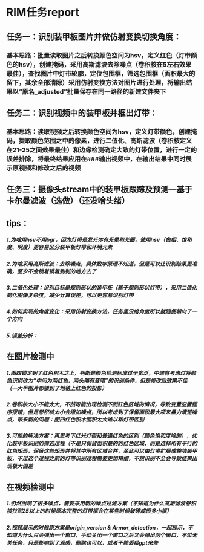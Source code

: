 # RIM任务report
## 任务一：识别装甲板图片并做仿射变换切换角度：
### 基本思路：批量读取图片之后转换颜色空间为hsv，定义红色（灯带颜色的hsv），创建掩码，采用高斯滤波去除噪点（卷积核在5左右效果最佳），查找图片中灯带轮廓，定位包围框，筛选包围框（面积最大的留下，其余全部清除）采用仿射变换方法对图片进行处理，将输出结果以“原名_adjusted”批量保存在同一路径的新建文件夹下
## 任务二：识别视频中的装甲板并框出灯带：
### 基本思路：读取视频之后转换颜色空间为hsv，定义灯带颜色，创建掩码，提取颜色范围之中的像素，进行二值化、高斯滤波（卷积核定义在21-25之间效果最佳）和边缘检测确定大致的灯带位置，进行一定的误差排除，将最终结果应用在###输出视频中，在输出结果中同时展示原视频和修改之后的视频
## 任务三：摄像头stream中的装甲板跟踪及预测—基于卡尔曼滤波（选做）（还没啥头绪）
## tips：
##### 1.为啥用hsv不用bgr，因为灯带是发光体有光晕和光圈，使用hsv（色相、饱和度、明度）更容易区分装甲板灯带和环境元素
##### 2.为啥采用高斯滤波：去除噪点，具体数学原理不知道，但是可以让识别结果更准确，至少不会锁着锁着到别的地方去了
##### 3.二值化处理：识别目标是规则形状的装甲板（基于规则形状灯带），采用二值化简化图像复杂度，减少计算误差，可以更容易识别灯带
##### 4.如何实现的角度变化：采用仿射变换方法，任务里没给角度所以就随便朝向了一个方向
##### 5.误差分析：
## 在图片检测中
##### 1.图四锁定到了红色积木之上，判断是颜色检测标准过于宽泛，中途有考虑过将颜色识别改为“中间为两红色，两头略有变暗”的识别条件，但是修改后效果不佳（一大半图片都锁到了地毯上红色的投影）
##### 2.卷积核大小不能太大，不然可能出现检测不到红色区域的情况，导致变量空置程序报错，但是卷积核太小会增加噪点，所以考虑到了保留面积最大项来暴力清楚噪点，带来新的问题：图四红色积木面积太大难以和灯带区别
##### 3.可能的解决方案：再思考下红光灯带和普通红色的区别（颜色饱和度啥的），优化装甲板识别的筛选过程（不是只保留面积最的的红色区域，而是选择所有平行的红色矩形，保留这些矩形并将其中所有区域合并，至此可以由灯带扩展成整块装甲板，不过这个过程之前的灯带识别过程需要更加精细，不然识别不全会导致结果出现极大偏差	
## 在视频检测中
##### 1.仍然出现了很多噪点，需要采用新的噪点过滤方案（不知道为什么高斯滤波卷积核拉到25以上的时候原本完整的灯带框会在某些时候破碎成很多小框）
##### 2.视频展示的时候原方案是origin_version & Armor_detection，一起展示，不知道为什么只会弹出一个窗口，手动关闭一个窗口之后又会弹出两个窗口，不过无关任务，只是影响到了观感，删除也可以，或者干脆丢给gpt来修
